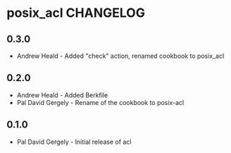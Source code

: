 posix_acl CHANGELOG
===================

0.3.0
-----
- Andrew Heald - Added "check" action, renamed cookbook to posix_acl

0.2.0
-----
- Andrew Heald - Added Berkfile
- Pal David Gergely - Rename of the cookbook to posix-acl

0.1.0
-----
- Pal David Gergely - Initial release of acl
